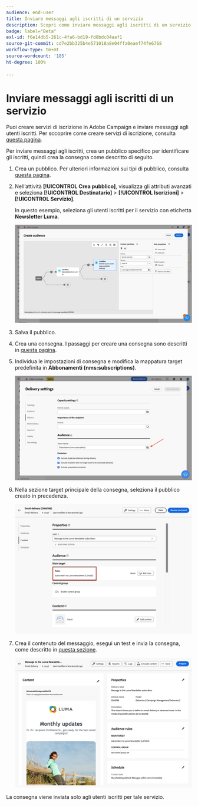 ```yaml
---
audience: end-user
title: Inviare messaggi agli iscritti di un servizio
description: Scopri come inviare messaggi agli iscritti di un servizio
badge: label="Beta"
exl-id: f6e14db5-261c-4fa6-bd19-fd8bdc04aaf1
source-git-commit: cd7e2bb325b4e571018a8e04ffa0eaef74fe6768
workflow-type: tm+mt
source-wordcount: '185'
ht-degree: 100%

---
```


# Inviare messaggi agli iscritti di un servizio

Puoi creare servizi di iscrizione in Adobe Campaign e inviare messaggi agli utenti iscritti. Per sccoprire come creare servizi di iscrizione, consulta [questa pagina](../audience//manage-services.md#create-service).

Per inviare messaggi agli iscritti, crea un pubblico specifico per identificare gli iscritti, quindi crea la consegna come descritto di seguito.

1. Crea un pubblico. Per ulteriori informazioni sui tipi di pubblico, consulta [questa pagina](../audience/create-audience.md).

1. Nell’attività **[!UICONTROL Crea pubblico]**, visualizza gli attributi avanzati e seleziona **[!UICONTROL Destinatario]** > **[!UICONTROL Iscrizioni]** > **[!UICONTROL Servizio]**.

   In questo esempio, seleziona gli utenti iscritti per il servizio con etichetta **Newsletter Luma**.

   ![](assets/service-audience-subscribers.png)

1. Salva il pubblico.
1. Crea una consegna. I passaggi per creare una consegna sono descritti in [questa pagina](../msg/gs-messages.md#create-delivery).
1. Individua le impostazioni di consegna e modifica la mappatura target predefinita in **Abbonamenti (nms:subscriptions)**.

   ![](assets/service-delivery-change-mapping.png)

1. Nella sezione target principale della consegna, seleziona il pubblico creato in precedenza.

   ![](assets/service-delivery-targeting-subscribers.png)

1. Crea il contenuto del messaggio, esegui un test e invia la consegna, come descritto in [questa sezione](../preview-test/preview-test.md).

   ![](assets/service-delivery-ready.png)

La consegna viene inviata solo agli utenti iscritti per tale servizio.
